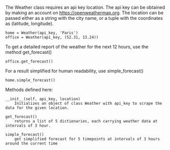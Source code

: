 The Weather class requires an api key location.
    The api key can be obtained by making an account on https://openweathermap.org.
    The location can be passed either as a string with the city name, or a tuple with
    the coordinates as (latitude, longitude).

    home = Weather(api_key, 'Paris')
    office = Weather(api_key, (52.31, 13.24))

To get a detailed report of the weather for the next 12 hours, use the method get_forecast()

    office.get_forecast()

For a result simplified for human readability, use simple_forecast()

    home.simple_forecast()

Methods defined here:

    __init__(self, api_key, location)
        Initializes an object of class Weather with api_key to scrape the data for the given location.

    get_forecast()
        returns a list of 5 dictionaries, each carrying weather data at intervals of 3 hour.

    simple_forecast()
        get simplified forecast for 5 timepoints at intervals of 3 hours around the current time